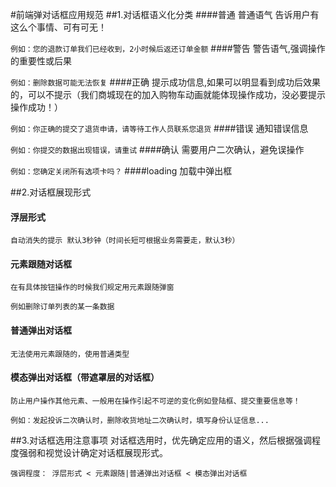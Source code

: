 #前端弹对话框应用规范
##1.对话框语义化分类
####普通
	普通语气 告诉用户有这么个事情、可有可无！

`例如：您的退款订单我们已经收到，2小时候后返还订单金额`
####警告
	警告语气,强调操作的重要性或后果

`例如：删除数据可能无法恢复`
####正确
	提示成功信息,如果可以明显看到成功后效果的，可以不提示（我们商城现在的加入购物车动画就能体现操作成功，没必要提示操作成功！）

`例如：你正确的提交了退货申请，请等待工作人员联系您退货`
####错误
	通知错误信息

`例如：你提交的数据出现错误，请重试`
####确认
    需要用户二次确认，避免误操作

`例如：您确定关闭所有选项卡吗？`
####loading
	加载中弹出框

##2.对话框展现形式

#### 浮层形式
	自动消失的提示 默认3秒钟（时间长短可根据业务需要走，默认3秒）
#### 元素跟随对话框
	在有具体按钮操作的时候我们规定用元素跟随弹窗
	
`例如删除订单列表的某一条数据`
#### 普通弹出对话框
	无法使用元素跟随的，使用普通类型
#### 模态弹出对话框（带遮罩层的对话框）
	防止用户操作其他元素、一般用在操作引起不可逆的变化例如登陆框、提交重要信息等！

`例如：发起投诉二次确认时，删除收货地址二次确认时，填写身份认证信息...`

##3.对话框选用注意事项
	对话框选用时，优先确定应用的语义，然后根据强调程度强弱和视觉设计确定对话框展现形式。

	强调程度： 浮层形式 < 元素跟随|普通弹出对话框 < 模态弹出对话框
